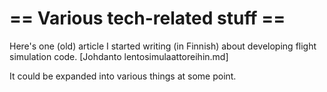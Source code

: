 # == Various tech-related stuff ==
Here's one (old) article I started writing (in Finnish) about developing flight simulation code.
[Johdanto lentosimulaattoreihin.md]

It could be expanded into various things at some point.

